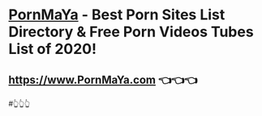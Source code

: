 # <a href="https://www.PornMaYa.com" title="Best Porn Sites List/Directory & Free Porn Videos Tubes List of 2020">PornMaYa</a> - Best Porn Sites List Directory & Free Porn Videos Tubes List of 2020!

## <a href="https://www.PornMaYa.com" title="Best Porn Sites List/Directory & Free Porn Videos Tubes List of 2020">https://www.PornMaYa.com</a> 👈👈👈
#👆👆👆
